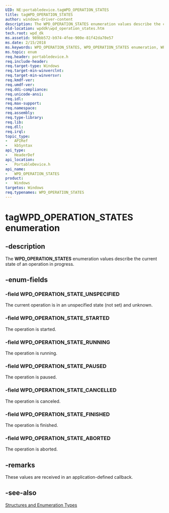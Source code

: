 ```yaml
---
UID: NE:portabledevice.tagWPD_OPERATION_STATES
title: tagWPD_OPERATION_STATES
author: windows-driver-content
description: The WPD_OPERATION_STATES enumeration values describe the current state of an operation in progress.
old-location: wpddk\wpd_operation_states.htm
tech.root: wpd_dk
ms.assetid: 989bb572-b974-4fee-900e-81f42da70e57
ms.date: 2/15/2018
ms.keywords: WPD_OPERATION_STATES, WPD_OPERATION_STATES enumeration, WPD_OPERATION_STATE_ABORTED, WPD_OPERATION_STATE_CANCELLED, WPD_OPERATION_STATE_FINISHED, WPD_OPERATION_STATE_PAUSED, WPD_OPERATION_STATE_RUNNING, WPD_OPERATION_STATE_STARTED, WPD_OPERATION_STATE_UNSPECIFIED, portabledevice/WPD_OPERATION_STATES, portabledevice/WPD_OPERATION_STATE_ABORTED, portabledevice/WPD_OPERATION_STATE_CANCELLED, portabledevice/WPD_OPERATION_STATE_FINISHED, portabledevice/WPD_OPERATION_STATE_PAUSED, portabledevice/WPD_OPERATION_STATE_RUNNING, portabledevice/WPD_OPERATION_STATE_STARTED, portabledevice/WPD_OPERATION_STATE_UNSPECIFIED, tagWPD_OPERATION_STATES, wpddk.wpd_operation_states
ms.topic: enum
req.header: portabledevice.h
req.include-header: 
req.target-type: Windows
req.target-min-winverclnt: 
req.target-min-winversvr: 
req.kmdf-ver: 
req.umdf-ver: 
req.ddi-compliance: 
req.unicode-ansi: 
req.idl: 
req.max-support: 
req.namespace: 
req.assembly: 
req.type-library: 
req.lib: 
req.dll: 
req.irql: 
topic_type:
-	APIRef
-	kbSyntax
api_type:
-	HeaderDef
api_location:
-	PortableDevice.h
api_name:
-	WPD_OPERATION_STATES
product:
-	Windows
targetos: Windows
req.typenames: WPD_OPERATION_STATES
---
```


# tagWPD_OPERATION_STATES enumeration


## -description



The <b>WPD_OPERATION_STATES</b> enumeration values describe the current state of an operation in progress.




## -enum-fields




### -field WPD_OPERATION_STATE_UNSPECIFIED

The current operation is in an unspecified state (not set) and unknown.


### -field WPD_OPERATION_STATE_STARTED

The operation is started.


### -field WPD_OPERATION_STATE_RUNNING

The operation is running.


### -field WPD_OPERATION_STATE_PAUSED

The operation is paused.


### -field WPD_OPERATION_STATE_CANCELLED

The operation is canceled.


### -field WPD_OPERATION_STATE_FINISHED

The operation is finished.


### -field WPD_OPERATION_STATE_ABORTED

The operation is aborted.


## -remarks



These values are received in an application-defined callback.




## -see-also




<a href="https://msdn.microsoft.com/library/windows/hardware/ff597672">Structures and Enumeration Types</a>
 

 

